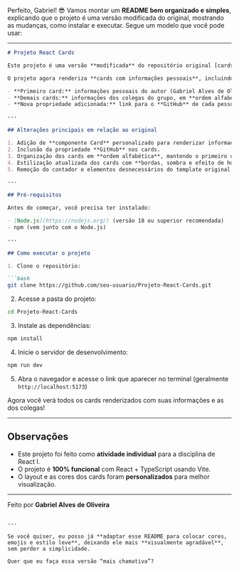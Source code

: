 Perfeito, Gabriel! 😎 Vamos montar um **README bem organizado e simples**, explicando que o projeto é uma versão modificada do original, mostrando as mudanças, como instalar e executar. Segue um modelo que você pode usar:

---

````markdown
# Projeto React Cards

Este projeto é uma versão **modificada** do repositório original [cards_com_react](https://github.com/mariannedutra/cards_com_react), adaptado para a atividade de **React + TypeScript** da disciplina.  

O projeto agora renderiza **cards com informações pessoais**, incluindo:

- **Primeiro card:** informações pessoais do autor (Gabriel Alves de Oliveira)  
- **Demais cards:** informações dos colegas do grupo, em **ordem alfabética**  
- **Nova propriedade adicionada:** link para o **GitHub** de cada pessoa  

---

## Alterações principais em relação ao original

1. Adição de **componente Card** personalizado para renderizar informações de cada pessoa.  
2. Inclusão da propriedade **GitHub** nos cards.  
3. Organização dos cards em **ordem alfabética**, mantendo o primeiro card como o autor do projeto.  
4. Estilização atualizada dos cards com **bordas, sombra e efeito de hover**.  
5. Remoção do contador e elementos desnecessários do template original do Vite.  

---

## Pré-requisitos

Antes de começar, você precisa ter instalado:

- [Node.js](https://nodejs.org/) (versão 18 ou superior recomendada)  
- npm (vem junto com o Node.js)  

---

## Como executar o projeto

1. Clone o repositório:

```bash
git clone https://github.com/seu-usuario/Projeto-React-Cards.git
````

2. Acesse a pasta do projeto:

```bash
cd Projeto-React-Cards
```

3. Instale as dependências:

```bash
npm install
```

4. Inicie o servidor de desenvolvimento:

```bash
npm run dev
```

5. Abra o navegador e acesse o link que aparecer no terminal (geralmente `http://localhost:5173`)

Agora você verá todos os cards renderizados com suas informações e as dos colegas!

---

## Observações

* Este projeto foi feito como **atividade individual** para a disciplina de React I.
* O projeto é **100% funcional** com React + TypeScript usando Vite.
* O layout e as cores dos cards foram **personalizados** para melhor visualização.

---

Feito por **Gabriel Alves de Oliveira**

```

---

Se você quiser, eu posso já **adaptar esse README para colocar cores, emojis e estilo leve**, deixando ele mais **visualmente agradável**, sem perder a simplicidade.  

Quer que eu faça essa versão “mais chamativa”?
```
